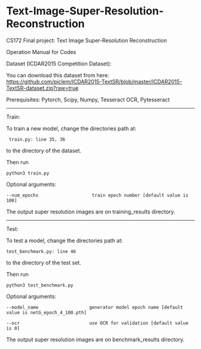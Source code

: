 # Text-Image-Super-Resolution-Reconstruction
CS172 Final project: Text Image Super-Resolution Reconstruction

Operation Manual for Codes

Dataset (ICDAR2015 Competition Dataset):

  You can download this dataset from here: https://github.com/piclem/ICDAR2015-TextSR/blob/master/ICDAR2015-TextSR-dataset.zip?raw=true

Prerequisites: Pytorch, Scipy, Numpy, Tesseract OCR, Pytesseract

------------------------------------------------------------------------------------------

Train:

  To train a new model, change the directories path at:
  
     train.py: line 35, 36
     
  to the directory of the dataset.
  
  Then run
  
    python3 train.py
    
  Optional arguments:
  
    --num_epochs                    train epoch number [default value is 100]
    
  The output super resolution images are on training_results directory.
  
--------------------------------------------------------------
 
Test:

  To test a model, change the directories path at:
  
    test_benchmark.py: line 46
    
  to the directory of the test set.
  
  Then run
  
    python3 test_benchmark.py
    
  Optional arguments:
  
    --model_name                   generator model epoch name [default value is netG_epoch_4_100.pth]
    
    --ocr                          use OCR for validation [default value is 0]
    
  The output super resolution images are on benchmark_results directory.
  
